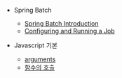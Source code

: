 - Spring Batch
    - [Spring Batch Introduction](https://github.com/chori84/til/blob/master/Spring/SpringBatch/SpringBatchIntroduction.md)
    - [Configuring and Running a Job](https://github.com/chori84/til/blob/master/Spring/SpringBatch/ConfiguringAndRunningAJob.md)
    
- Javascript 기본
    - [arguments](https://github.com/chori84/til/blob/master/JavaScript/inflearn-javascript-basic/16.Javascript기본-arguments.md)
    - [함수의 호출](https://github.com/chori84/til/blob/master/JavaScript/inflearn-javascript-basic/17.Javascript기본-함수의호출.md)